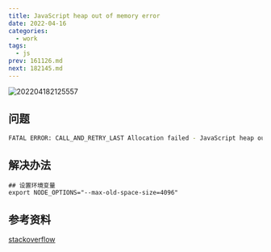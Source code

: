 ```yaml
---
title: JavaScript heap out of memory error
date: 2022-04-16
categories:
  - work
tags:
  - js
prev: 161126.md
next: 182145.md
---
```


![202204182125557](https://fastly.jsdelivr.net/gh/qbmzc/images/2022/202204182125557.png)

<!-- more -->

## 问题

```bash
FATAL ERROR: CALL_AND_RETRY_LAST Allocation failed - JavaScript heap out of memory error.
```

## 解决办法

```shell
## 设置环境变量
export NODE_OPTIONS="--max-old-space-size=4096"
```

## 参考资料

[stackoverflow](https://stackoverflow.com/questions/43585185/node-max-old-space-size-is-not-working)